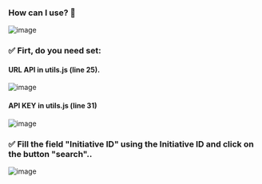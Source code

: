 
### How can I use? :dart: <br/>

![image](https://user-images.githubusercontent.com/29712683/129990778-54b6828d-5d01-4f12-a78f-6f607d1be9c6.png)
<br/>

### :white_check_mark: Firt, do you need set:

 #### URL API in utils.js (line 25).<br/>
![image](https://user-images.githubusercontent.com/29712683/129990937-65996218-c3c3-4d59-9e8d-c2ca3729a611.png)
  
  #### API KEY in utils.js (line 31)<br/>
![image](https://user-images.githubusercontent.com/29712683/129991014-87305027-7768-4fe9-b2a7-36ef7b725a5c.png)


### :white_check_mark: Fill the field "Initiative ID" using the Initiative ID  and click on the button "search"..<br/>
![image](https://user-images.githubusercontent.com/29712683/129991452-328d5bc8-ed1f-4653-8c52-4cb52770a750.png)
<br/>
